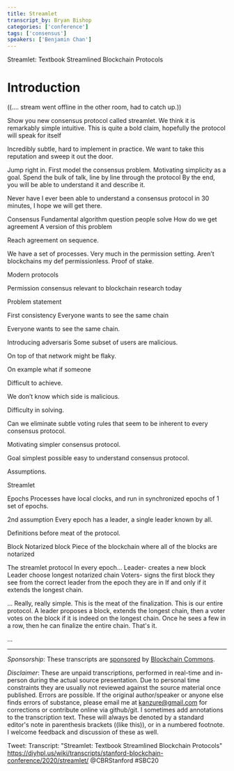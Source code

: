 ```yaml
---
title: Streamlet
transcript_by: Bryan Bishop
categories: ['conference']
tags: ['consensus']
speakers: ['Benjamin Chan']
---
```


Streamlet: Textbook Streamlined Blockchain Protocols

# Introduction

((.... stream went offline in the other room, had to catch up.))

Show you new consensus protocol called streamlet.
We think it is remarkably simple intuitive. 
This is quite a bold claim, hopefully the protocol will speak for itself

Incredibly subtle, hard to implement in practice.
We want to take this reputation and sweep it out the door.

Jump right in.
First model the consensus problem.
Motivating simplicity as a goal.
Spend the bulk of talk, line by line through the protocol 
By the end, you will be able to understand it and describe it.

Never have I ever been able to understand a consensus protocol in 30 minutes, I hope we will get there.

Consensus 
Fundamental algorithm question people solve
How do we get agreement 
A version of this problem

Reach agreement on sequence.

We have a set of processes. Very much in the permission setting. 
Aren’t blockchains my def permissionless.
Proof of stake.

Modern protocols 

Permission consensus relevant to blockchain research today

Problem statement

First consistency 
Everyone wants to see the same chain

Everyone wants to see the same chain.


Introducing adversaris 
Some subset of users are malicious. 

On top of that network might be flaky.

On example what if someone 


Difficult to achieve.

We don’t know which side is malicious. 

Difficulty in solving.

Can we eliminate subtle voting rules that seem to be inherent to every consensus protocol.

Motivating simpler consensus protocol.

Goal
simplest possible easy to understand consensus protocol.

Assumptions. 

Streamlet

Epochs 
Processes have local clocks, and run in synchronized epochs of 1 set of epochs.

2nd assumption
Every epoch has a leader, a single leader known by all. 

Definitions before meat of the protocol. 

Block 
Notarized block
Piece of the blockchain where all of the blocks are notarized 

The streamlet protocol 
In every epoch...
Leader- creates a new block 
Leader choose longest notarized chain 
Voters- signs the first block they see from the correct leader from the epoch they are in
If and only if it extends the longest chain.

... Really, really simple. This is the meat of the finalization. This is our entire protocol. A leader proposes a block, extends the longest chain, then a voter votes on the block if it is indeed on the longest chain. Once he sees a few in a row, then he can finalize the entire chain. That's it.

...





----

<i>Sponsorship</i>: These transcripts are <a href="https://twitter.com/ChristopherA/status/1228763593782394880">sponsored</a> by <a href="https://blockchaincommons.com/">Blockchain Commons</a>.

<i>Disclaimer</i>: These are unpaid transcriptions, performed in real-time and in-person during the actual source presentation. Due to personal time constraints they are usually not reviewed against the source material once published. Errors are possible. If the original author/speaker or anyone else finds errors of substance, please email me at kanzure@gmail.com for corrections or contribute online via github/git. I sometimes add annotations to the transcription text. These will always be denoted by a standard editor's note in parenthesis brackets ((like this)), or in a numbered footnote. I welcome feedback and discussion of these as well.

Tweet: Transcript: "Streamlet: Textbook Streamlined Blockchain Protocols" https://diyhpl.us/wiki/transcripts/stanford-blockchain-conference/2020/streamlet/  @CBRStanford #SBC20

